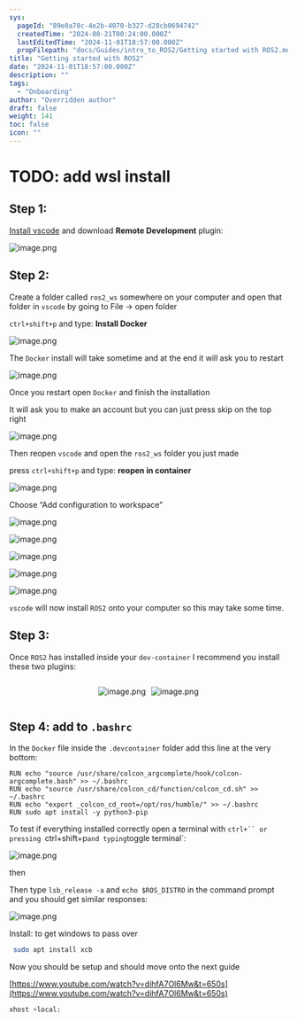 ```yaml
---
sys:
  pageId: "89e0a78c-4e2b-4070-b327-d28cb0694742"
  createdTime: "2024-08-21T00:24:00.000Z"
  lastEditedTime: "2024-11-01T18:57:00.000Z"
  propFilepath: "docs/Guides/intro_to_ROS2/Getting started with ROS2.md"
title: "Getting started with ROS2"
date: "2024-11-01T18:57:00.000Z"
description: ""
tags:
  - "Onboarding"
author: "Overridden author"
draft: false
weight: 141
toc: false
icon: ""
---
```


# TODO: add wsl install

## Step 1:

[Install vscode](https://code.visualstudio.com/download) and download **Remote Development** plugin:

![image.png](https://prod-files-secure.s3.us-west-2.amazonaws.com/d518164a-d88e-44d1-a4ee-3adb3bd8bce0/efb52993-1881-4a40-b95e-6f020334f022/image.png?X-Amz-Algorithm=AWS4-HMAC-SHA256&X-Amz-Content-Sha256=UNSIGNED-PAYLOAD&X-Amz-Credential=ASIAZI2LB466WN4MAB24%2F20250427%2Fus-west-2%2Fs3%2Faws4_request&X-Amz-Date=20250427T220718Z&X-Amz-Expires=3600&X-Amz-Security-Token=IQoJb3JpZ2luX2VjEMz%2F%2F%2F%2F%2F%2F%2F%2F%2F%2FwEaCXVzLXdlc3QtMiJHMEUCIQCCOkpcSpKnWwOmbdfWm%2FqdiUZhQsg0z%2FXjMOzXapAfJgIgNnO75LX12C2qNEbWQEB01Dldm7rn1LmAHEvDMpCKJwIq%2FwMIZRAAGgw2Mzc0MjMxODM4MDUiDNJkyEzMG2FbsMl0TSrcA3h7INbzEWJD4N8%2BP8nhILMUr9EcDNe%2BMK8s6tK5UF6XLtBeqzlaHoMbBXIETLSi9fvz66%2Braytlv9FmcT4IIhlbHDbs4%2F4wh%2F942hjMqObgO2axqG6UG4d9DCnnG0wHxTx1%2BwJA4okCCyBvgIwj0IwJUUWzvH2V3UJKmgzJLWzzCSP95IpgjgljO8ju6s5VM65TPQRMti2rmAMKWnvfwmnBy4vmBA7bUqYL1%2B2Fsxi%2F1%2B3PM2GR6bvToZokipay3DqRr3RD755B3NasfLYt9RbDB%2Bq5yINm4EMtlsoZX%2BGb5PDuAqZK6n%2FjmNp0ftm0RCxacvHX81uh9Sq7AF0YRxJ6OTUgOUph89bibqMAt84hqOUgQjSabLPb8quhZ8Z%2BMe5GyVi2XWxmaLOgPWkrn2jjMoFPXK11s7ZgItqyjndKynbmdXQ%2BqsGVBJmNXuUrlma%2FtNKUghs6yMRujegwZPK%2BXj3rqFvAaPNJ77qlRW105M6KLZpj05L35nNJ36O3i%2FWZC6plLz92IyJuJmWA7T3BFAxq%2F2LlO9vJ6DR7muf0D%2BASjyUoroZXRp%2B%2B8diShOjRBeB5flSm8gYstn0NFigFHXwv590IKUkLcH6ELTePEqVJaOVbVDglNkb8MP2KusAGOqUBhv7oD13ypR6KzAu5%2BTtp3ZQ6s3RObAEZB4uhHf4UW5s5Pqr4HR1Kzsz48K3%2BzCXKZUznLQnLsLxgW62XBH2wlBR0RF5r43%2FgM%2FduNewG%2FXVSgtLxSabot0HvO8i4C6wZXYKFgXgWEGDQ1Eu0aZ1ZGFe59osQTgmRZBdO2EVH1loA6sr1iVW0o4I%2FzeHBBwQ4HN4M5G5reM1tAFZm0bXckpKvfR%2FX&X-Amz-Signature=9074e53e25f26ee7d2e0478b0ddf793b4495bd50cdd6cdcdbbd5a4a9511137d9&X-Amz-SignedHeaders=host&x-id=GetObject)

## Step 2:

Create a folder called `ros2_ws` somewhere on your computer and open that folder in `vscode` by going to File → open folder 

`ctrl+shift+p` and type: **Install Docker**

![image.png](https://prod-files-secure.s3.us-west-2.amazonaws.com/d518164a-d88e-44d1-a4ee-3adb3bd8bce0/2269dc0e-1cd5-47ff-bceb-c04ad9b2eab0/image.png?X-Amz-Algorithm=AWS4-HMAC-SHA256&X-Amz-Content-Sha256=UNSIGNED-PAYLOAD&X-Amz-Credential=ASIAZI2LB466WN4MAB24%2F20250427%2Fus-west-2%2Fs3%2Faws4_request&X-Amz-Date=20250427T220718Z&X-Amz-Expires=3600&X-Amz-Security-Token=IQoJb3JpZ2luX2VjEMz%2F%2F%2F%2F%2F%2F%2F%2F%2F%2FwEaCXVzLXdlc3QtMiJHMEUCIQCCOkpcSpKnWwOmbdfWm%2FqdiUZhQsg0z%2FXjMOzXapAfJgIgNnO75LX12C2qNEbWQEB01Dldm7rn1LmAHEvDMpCKJwIq%2FwMIZRAAGgw2Mzc0MjMxODM4MDUiDNJkyEzMG2FbsMl0TSrcA3h7INbzEWJD4N8%2BP8nhILMUr9EcDNe%2BMK8s6tK5UF6XLtBeqzlaHoMbBXIETLSi9fvz66%2Braytlv9FmcT4IIhlbHDbs4%2F4wh%2F942hjMqObgO2axqG6UG4d9DCnnG0wHxTx1%2BwJA4okCCyBvgIwj0IwJUUWzvH2V3UJKmgzJLWzzCSP95IpgjgljO8ju6s5VM65TPQRMti2rmAMKWnvfwmnBy4vmBA7bUqYL1%2B2Fsxi%2F1%2B3PM2GR6bvToZokipay3DqRr3RD755B3NasfLYt9RbDB%2Bq5yINm4EMtlsoZX%2BGb5PDuAqZK6n%2FjmNp0ftm0RCxacvHX81uh9Sq7AF0YRxJ6OTUgOUph89bibqMAt84hqOUgQjSabLPb8quhZ8Z%2BMe5GyVi2XWxmaLOgPWkrn2jjMoFPXK11s7ZgItqyjndKynbmdXQ%2BqsGVBJmNXuUrlma%2FtNKUghs6yMRujegwZPK%2BXj3rqFvAaPNJ77qlRW105M6KLZpj05L35nNJ36O3i%2FWZC6plLz92IyJuJmWA7T3BFAxq%2F2LlO9vJ6DR7muf0D%2BASjyUoroZXRp%2B%2B8diShOjRBeB5flSm8gYstn0NFigFHXwv590IKUkLcH6ELTePEqVJaOVbVDglNkb8MP2KusAGOqUBhv7oD13ypR6KzAu5%2BTtp3ZQ6s3RObAEZB4uhHf4UW5s5Pqr4HR1Kzsz48K3%2BzCXKZUznLQnLsLxgW62XBH2wlBR0RF5r43%2FgM%2FduNewG%2FXVSgtLxSabot0HvO8i4C6wZXYKFgXgWEGDQ1Eu0aZ1ZGFe59osQTgmRZBdO2EVH1loA6sr1iVW0o4I%2FzeHBBwQ4HN4M5G5reM1tAFZm0bXckpKvfR%2FX&X-Amz-Signature=da070827011874991268cce1f1aaed5dee6ccb1056e2a590267c511dcc2a26ba&X-Amz-SignedHeaders=host&x-id=GetObject)

The `Docker` install will take sometime and at the end it will ask you to restart

![image.png](https://prod-files-secure.s3.us-west-2.amazonaws.com/d518164a-d88e-44d1-a4ee-3adb3bd8bce0/ed233f78-be33-4b1f-b89c-9c346c0e961e/image.png?X-Amz-Algorithm=AWS4-HMAC-SHA256&X-Amz-Content-Sha256=UNSIGNED-PAYLOAD&X-Amz-Credential=ASIAZI2LB466WN4MAB24%2F20250427%2Fus-west-2%2Fs3%2Faws4_request&X-Amz-Date=20250427T220718Z&X-Amz-Expires=3600&X-Amz-Security-Token=IQoJb3JpZ2luX2VjEMz%2F%2F%2F%2F%2F%2F%2F%2F%2F%2FwEaCXVzLXdlc3QtMiJHMEUCIQCCOkpcSpKnWwOmbdfWm%2FqdiUZhQsg0z%2FXjMOzXapAfJgIgNnO75LX12C2qNEbWQEB01Dldm7rn1LmAHEvDMpCKJwIq%2FwMIZRAAGgw2Mzc0MjMxODM4MDUiDNJkyEzMG2FbsMl0TSrcA3h7INbzEWJD4N8%2BP8nhILMUr9EcDNe%2BMK8s6tK5UF6XLtBeqzlaHoMbBXIETLSi9fvz66%2Braytlv9FmcT4IIhlbHDbs4%2F4wh%2F942hjMqObgO2axqG6UG4d9DCnnG0wHxTx1%2BwJA4okCCyBvgIwj0IwJUUWzvH2V3UJKmgzJLWzzCSP95IpgjgljO8ju6s5VM65TPQRMti2rmAMKWnvfwmnBy4vmBA7bUqYL1%2B2Fsxi%2F1%2B3PM2GR6bvToZokipay3DqRr3RD755B3NasfLYt9RbDB%2Bq5yINm4EMtlsoZX%2BGb5PDuAqZK6n%2FjmNp0ftm0RCxacvHX81uh9Sq7AF0YRxJ6OTUgOUph89bibqMAt84hqOUgQjSabLPb8quhZ8Z%2BMe5GyVi2XWxmaLOgPWkrn2jjMoFPXK11s7ZgItqyjndKynbmdXQ%2BqsGVBJmNXuUrlma%2FtNKUghs6yMRujegwZPK%2BXj3rqFvAaPNJ77qlRW105M6KLZpj05L35nNJ36O3i%2FWZC6plLz92IyJuJmWA7T3BFAxq%2F2LlO9vJ6DR7muf0D%2BASjyUoroZXRp%2B%2B8diShOjRBeB5flSm8gYstn0NFigFHXwv590IKUkLcH6ELTePEqVJaOVbVDglNkb8MP2KusAGOqUBhv7oD13ypR6KzAu5%2BTtp3ZQ6s3RObAEZB4uhHf4UW5s5Pqr4HR1Kzsz48K3%2BzCXKZUznLQnLsLxgW62XBH2wlBR0RF5r43%2FgM%2FduNewG%2FXVSgtLxSabot0HvO8i4C6wZXYKFgXgWEGDQ1Eu0aZ1ZGFe59osQTgmRZBdO2EVH1loA6sr1iVW0o4I%2FzeHBBwQ4HN4M5G5reM1tAFZm0bXckpKvfR%2FX&X-Amz-Signature=0a0f1f1e0359853495c89944f70c85ea68c2d0d2e5bd48a3cc7121f903e64117&X-Amz-SignedHeaders=host&x-id=GetObject)

Once you restart open `Docker` and finish the installation

It will ask you to make an account but you can just press skip on the top right

![image.png](https://prod-files-secure.s3.us-west-2.amazonaws.com/d518164a-d88e-44d1-a4ee-3adb3bd8bce0/21010ad9-1659-4fd9-9f59-9932a09b2a3d/image.png?X-Amz-Algorithm=AWS4-HMAC-SHA256&X-Amz-Content-Sha256=UNSIGNED-PAYLOAD&X-Amz-Credential=ASIAZI2LB466WN4MAB24%2F20250427%2Fus-west-2%2Fs3%2Faws4_request&X-Amz-Date=20250427T220718Z&X-Amz-Expires=3600&X-Amz-Security-Token=IQoJb3JpZ2luX2VjEMz%2F%2F%2F%2F%2F%2F%2F%2F%2F%2FwEaCXVzLXdlc3QtMiJHMEUCIQCCOkpcSpKnWwOmbdfWm%2FqdiUZhQsg0z%2FXjMOzXapAfJgIgNnO75LX12C2qNEbWQEB01Dldm7rn1LmAHEvDMpCKJwIq%2FwMIZRAAGgw2Mzc0MjMxODM4MDUiDNJkyEzMG2FbsMl0TSrcA3h7INbzEWJD4N8%2BP8nhILMUr9EcDNe%2BMK8s6tK5UF6XLtBeqzlaHoMbBXIETLSi9fvz66%2Braytlv9FmcT4IIhlbHDbs4%2F4wh%2F942hjMqObgO2axqG6UG4d9DCnnG0wHxTx1%2BwJA4okCCyBvgIwj0IwJUUWzvH2V3UJKmgzJLWzzCSP95IpgjgljO8ju6s5VM65TPQRMti2rmAMKWnvfwmnBy4vmBA7bUqYL1%2B2Fsxi%2F1%2B3PM2GR6bvToZokipay3DqRr3RD755B3NasfLYt9RbDB%2Bq5yINm4EMtlsoZX%2BGb5PDuAqZK6n%2FjmNp0ftm0RCxacvHX81uh9Sq7AF0YRxJ6OTUgOUph89bibqMAt84hqOUgQjSabLPb8quhZ8Z%2BMe5GyVi2XWxmaLOgPWkrn2jjMoFPXK11s7ZgItqyjndKynbmdXQ%2BqsGVBJmNXuUrlma%2FtNKUghs6yMRujegwZPK%2BXj3rqFvAaPNJ77qlRW105M6KLZpj05L35nNJ36O3i%2FWZC6plLz92IyJuJmWA7T3BFAxq%2F2LlO9vJ6DR7muf0D%2BASjyUoroZXRp%2B%2B8diShOjRBeB5flSm8gYstn0NFigFHXwv590IKUkLcH6ELTePEqVJaOVbVDglNkb8MP2KusAGOqUBhv7oD13ypR6KzAu5%2BTtp3ZQ6s3RObAEZB4uhHf4UW5s5Pqr4HR1Kzsz48K3%2BzCXKZUznLQnLsLxgW62XBH2wlBR0RF5r43%2FgM%2FduNewG%2FXVSgtLxSabot0HvO8i4C6wZXYKFgXgWEGDQ1Eu0aZ1ZGFe59osQTgmRZBdO2EVH1loA6sr1iVW0o4I%2FzeHBBwQ4HN4M5G5reM1tAFZm0bXckpKvfR%2FX&X-Amz-Signature=deec39e126bac67475640c82e54a641206ce05f5d7423eea58d65d014dda6ff6&X-Amz-SignedHeaders=host&x-id=GetObject)

Then reopen `vscode` and open the `ros2_ws` folder you just made

press `ctrl+shift+p` and type: **reopen in container**

![image.png](https://prod-files-secure.s3.us-west-2.amazonaws.com/d518164a-d88e-44d1-a4ee-3adb3bd8bce0/4e93b8c2-41ad-488c-8095-c74205196118/image.png?X-Amz-Algorithm=AWS4-HMAC-SHA256&X-Amz-Content-Sha256=UNSIGNED-PAYLOAD&X-Amz-Credential=ASIAZI2LB466WN4MAB24%2F20250427%2Fus-west-2%2Fs3%2Faws4_request&X-Amz-Date=20250427T220718Z&X-Amz-Expires=3600&X-Amz-Security-Token=IQoJb3JpZ2luX2VjEMz%2F%2F%2F%2F%2F%2F%2F%2F%2F%2FwEaCXVzLXdlc3QtMiJHMEUCIQCCOkpcSpKnWwOmbdfWm%2FqdiUZhQsg0z%2FXjMOzXapAfJgIgNnO75LX12C2qNEbWQEB01Dldm7rn1LmAHEvDMpCKJwIq%2FwMIZRAAGgw2Mzc0MjMxODM4MDUiDNJkyEzMG2FbsMl0TSrcA3h7INbzEWJD4N8%2BP8nhILMUr9EcDNe%2BMK8s6tK5UF6XLtBeqzlaHoMbBXIETLSi9fvz66%2Braytlv9FmcT4IIhlbHDbs4%2F4wh%2F942hjMqObgO2axqG6UG4d9DCnnG0wHxTx1%2BwJA4okCCyBvgIwj0IwJUUWzvH2V3UJKmgzJLWzzCSP95IpgjgljO8ju6s5VM65TPQRMti2rmAMKWnvfwmnBy4vmBA7bUqYL1%2B2Fsxi%2F1%2B3PM2GR6bvToZokipay3DqRr3RD755B3NasfLYt9RbDB%2Bq5yINm4EMtlsoZX%2BGb5PDuAqZK6n%2FjmNp0ftm0RCxacvHX81uh9Sq7AF0YRxJ6OTUgOUph89bibqMAt84hqOUgQjSabLPb8quhZ8Z%2BMe5GyVi2XWxmaLOgPWkrn2jjMoFPXK11s7ZgItqyjndKynbmdXQ%2BqsGVBJmNXuUrlma%2FtNKUghs6yMRujegwZPK%2BXj3rqFvAaPNJ77qlRW105M6KLZpj05L35nNJ36O3i%2FWZC6plLz92IyJuJmWA7T3BFAxq%2F2LlO9vJ6DR7muf0D%2BASjyUoroZXRp%2B%2B8diShOjRBeB5flSm8gYstn0NFigFHXwv590IKUkLcH6ELTePEqVJaOVbVDglNkb8MP2KusAGOqUBhv7oD13ypR6KzAu5%2BTtp3ZQ6s3RObAEZB4uhHf4UW5s5Pqr4HR1Kzsz48K3%2BzCXKZUznLQnLsLxgW62XBH2wlBR0RF5r43%2FgM%2FduNewG%2FXVSgtLxSabot0HvO8i4C6wZXYKFgXgWEGDQ1Eu0aZ1ZGFe59osQTgmRZBdO2EVH1loA6sr1iVW0o4I%2FzeHBBwQ4HN4M5G5reM1tAFZm0bXckpKvfR%2FX&X-Amz-Signature=56bb3485e522c6dbb33ebd9c3291fbf6b66f8bf49b3d14560b4bc0af6df48e06&X-Amz-SignedHeaders=host&x-id=GetObject)

Choose “Add configuration to workspace”

![image.png](https://prod-files-secure.s3.us-west-2.amazonaws.com/d518164a-d88e-44d1-a4ee-3adb3bd8bce0/9560b282-5060-4989-ba37-97e7b2c22476/image.png?X-Amz-Algorithm=AWS4-HMAC-SHA256&X-Amz-Content-Sha256=UNSIGNED-PAYLOAD&X-Amz-Credential=ASIAZI2LB466WN4MAB24%2F20250427%2Fus-west-2%2Fs3%2Faws4_request&X-Amz-Date=20250427T220718Z&X-Amz-Expires=3600&X-Amz-Security-Token=IQoJb3JpZ2luX2VjEMz%2F%2F%2F%2F%2F%2F%2F%2F%2F%2FwEaCXVzLXdlc3QtMiJHMEUCIQCCOkpcSpKnWwOmbdfWm%2FqdiUZhQsg0z%2FXjMOzXapAfJgIgNnO75LX12C2qNEbWQEB01Dldm7rn1LmAHEvDMpCKJwIq%2FwMIZRAAGgw2Mzc0MjMxODM4MDUiDNJkyEzMG2FbsMl0TSrcA3h7INbzEWJD4N8%2BP8nhILMUr9EcDNe%2BMK8s6tK5UF6XLtBeqzlaHoMbBXIETLSi9fvz66%2Braytlv9FmcT4IIhlbHDbs4%2F4wh%2F942hjMqObgO2axqG6UG4d9DCnnG0wHxTx1%2BwJA4okCCyBvgIwj0IwJUUWzvH2V3UJKmgzJLWzzCSP95IpgjgljO8ju6s5VM65TPQRMti2rmAMKWnvfwmnBy4vmBA7bUqYL1%2B2Fsxi%2F1%2B3PM2GR6bvToZokipay3DqRr3RD755B3NasfLYt9RbDB%2Bq5yINm4EMtlsoZX%2BGb5PDuAqZK6n%2FjmNp0ftm0RCxacvHX81uh9Sq7AF0YRxJ6OTUgOUph89bibqMAt84hqOUgQjSabLPb8quhZ8Z%2BMe5GyVi2XWxmaLOgPWkrn2jjMoFPXK11s7ZgItqyjndKynbmdXQ%2BqsGVBJmNXuUrlma%2FtNKUghs6yMRujegwZPK%2BXj3rqFvAaPNJ77qlRW105M6KLZpj05L35nNJ36O3i%2FWZC6plLz92IyJuJmWA7T3BFAxq%2F2LlO9vJ6DR7muf0D%2BASjyUoroZXRp%2B%2B8diShOjRBeB5flSm8gYstn0NFigFHXwv590IKUkLcH6ELTePEqVJaOVbVDglNkb8MP2KusAGOqUBhv7oD13ypR6KzAu5%2BTtp3ZQ6s3RObAEZB4uhHf4UW5s5Pqr4HR1Kzsz48K3%2BzCXKZUznLQnLsLxgW62XBH2wlBR0RF5r43%2FgM%2FduNewG%2FXVSgtLxSabot0HvO8i4C6wZXYKFgXgWEGDQ1Eu0aZ1ZGFe59osQTgmRZBdO2EVH1loA6sr1iVW0o4I%2FzeHBBwQ4HN4M5G5reM1tAFZm0bXckpKvfR%2FX&X-Amz-Signature=981347ef2031b13e0f871a8627007bd0a25dedd10ff20195d825bd7238e0f077&X-Amz-SignedHeaders=host&x-id=GetObject)

![image.png](https://prod-files-secure.s3.us-west-2.amazonaws.com/d518164a-d88e-44d1-a4ee-3adb3bd8bce0/2ee63f81-886b-48e8-a553-dc6e5eac99e4/image.png?X-Amz-Algorithm=AWS4-HMAC-SHA256&X-Amz-Content-Sha256=UNSIGNED-PAYLOAD&X-Amz-Credential=ASIAZI2LB466WN4MAB24%2F20250427%2Fus-west-2%2Fs3%2Faws4_request&X-Amz-Date=20250427T220718Z&X-Amz-Expires=3600&X-Amz-Security-Token=IQoJb3JpZ2luX2VjEMz%2F%2F%2F%2F%2F%2F%2F%2F%2F%2FwEaCXVzLXdlc3QtMiJHMEUCIQCCOkpcSpKnWwOmbdfWm%2FqdiUZhQsg0z%2FXjMOzXapAfJgIgNnO75LX12C2qNEbWQEB01Dldm7rn1LmAHEvDMpCKJwIq%2FwMIZRAAGgw2Mzc0MjMxODM4MDUiDNJkyEzMG2FbsMl0TSrcA3h7INbzEWJD4N8%2BP8nhILMUr9EcDNe%2BMK8s6tK5UF6XLtBeqzlaHoMbBXIETLSi9fvz66%2Braytlv9FmcT4IIhlbHDbs4%2F4wh%2F942hjMqObgO2axqG6UG4d9DCnnG0wHxTx1%2BwJA4okCCyBvgIwj0IwJUUWzvH2V3UJKmgzJLWzzCSP95IpgjgljO8ju6s5VM65TPQRMti2rmAMKWnvfwmnBy4vmBA7bUqYL1%2B2Fsxi%2F1%2B3PM2GR6bvToZokipay3DqRr3RD755B3NasfLYt9RbDB%2Bq5yINm4EMtlsoZX%2BGb5PDuAqZK6n%2FjmNp0ftm0RCxacvHX81uh9Sq7AF0YRxJ6OTUgOUph89bibqMAt84hqOUgQjSabLPb8quhZ8Z%2BMe5GyVi2XWxmaLOgPWkrn2jjMoFPXK11s7ZgItqyjndKynbmdXQ%2BqsGVBJmNXuUrlma%2FtNKUghs6yMRujegwZPK%2BXj3rqFvAaPNJ77qlRW105M6KLZpj05L35nNJ36O3i%2FWZC6plLz92IyJuJmWA7T3BFAxq%2F2LlO9vJ6DR7muf0D%2BASjyUoroZXRp%2B%2B8diShOjRBeB5flSm8gYstn0NFigFHXwv590IKUkLcH6ELTePEqVJaOVbVDglNkb8MP2KusAGOqUBhv7oD13ypR6KzAu5%2BTtp3ZQ6s3RObAEZB4uhHf4UW5s5Pqr4HR1Kzsz48K3%2BzCXKZUznLQnLsLxgW62XBH2wlBR0RF5r43%2FgM%2FduNewG%2FXVSgtLxSabot0HvO8i4C6wZXYKFgXgWEGDQ1Eu0aZ1ZGFe59osQTgmRZBdO2EVH1loA6sr1iVW0o4I%2FzeHBBwQ4HN4M5G5reM1tAFZm0bXckpKvfR%2FX&X-Amz-Signature=6175762419f3d9751e588ad7c75edc8cea422e37939929bd4a3f860b6128abdf&X-Amz-SignedHeaders=host&x-id=GetObject)

![image.png](https://prod-files-secure.s3.us-west-2.amazonaws.com/d518164a-d88e-44d1-a4ee-3adb3bd8bce0/ae1580b2-b048-407e-aed9-b584224a7a04/image.png?X-Amz-Algorithm=AWS4-HMAC-SHA256&X-Amz-Content-Sha256=UNSIGNED-PAYLOAD&X-Amz-Credential=ASIAZI2LB466WN4MAB24%2F20250427%2Fus-west-2%2Fs3%2Faws4_request&X-Amz-Date=20250427T220718Z&X-Amz-Expires=3600&X-Amz-Security-Token=IQoJb3JpZ2luX2VjEMz%2F%2F%2F%2F%2F%2F%2F%2F%2F%2FwEaCXVzLXdlc3QtMiJHMEUCIQCCOkpcSpKnWwOmbdfWm%2FqdiUZhQsg0z%2FXjMOzXapAfJgIgNnO75LX12C2qNEbWQEB01Dldm7rn1LmAHEvDMpCKJwIq%2FwMIZRAAGgw2Mzc0MjMxODM4MDUiDNJkyEzMG2FbsMl0TSrcA3h7INbzEWJD4N8%2BP8nhILMUr9EcDNe%2BMK8s6tK5UF6XLtBeqzlaHoMbBXIETLSi9fvz66%2Braytlv9FmcT4IIhlbHDbs4%2F4wh%2F942hjMqObgO2axqG6UG4d9DCnnG0wHxTx1%2BwJA4okCCyBvgIwj0IwJUUWzvH2V3UJKmgzJLWzzCSP95IpgjgljO8ju6s5VM65TPQRMti2rmAMKWnvfwmnBy4vmBA7bUqYL1%2B2Fsxi%2F1%2B3PM2GR6bvToZokipay3DqRr3RD755B3NasfLYt9RbDB%2Bq5yINm4EMtlsoZX%2BGb5PDuAqZK6n%2FjmNp0ftm0RCxacvHX81uh9Sq7AF0YRxJ6OTUgOUph89bibqMAt84hqOUgQjSabLPb8quhZ8Z%2BMe5GyVi2XWxmaLOgPWkrn2jjMoFPXK11s7ZgItqyjndKynbmdXQ%2BqsGVBJmNXuUrlma%2FtNKUghs6yMRujegwZPK%2BXj3rqFvAaPNJ77qlRW105M6KLZpj05L35nNJ36O3i%2FWZC6plLz92IyJuJmWA7T3BFAxq%2F2LlO9vJ6DR7muf0D%2BASjyUoroZXRp%2B%2B8diShOjRBeB5flSm8gYstn0NFigFHXwv590IKUkLcH6ELTePEqVJaOVbVDglNkb8MP2KusAGOqUBhv7oD13ypR6KzAu5%2BTtp3ZQ6s3RObAEZB4uhHf4UW5s5Pqr4HR1Kzsz48K3%2BzCXKZUznLQnLsLxgW62XBH2wlBR0RF5r43%2FgM%2FduNewG%2FXVSgtLxSabot0HvO8i4C6wZXYKFgXgWEGDQ1Eu0aZ1ZGFe59osQTgmRZBdO2EVH1loA6sr1iVW0o4I%2FzeHBBwQ4HN4M5G5reM1tAFZm0bXckpKvfR%2FX&X-Amz-Signature=08305fa99dad6a8aaf96b943acf744a3a834e08107d0c45f854b297b933c45a7&X-Amz-SignedHeaders=host&x-id=GetObject)

![image.png](https://prod-files-secure.s3.us-west-2.amazonaws.com/d518164a-d88e-44d1-a4ee-3adb3bd8bce0/53255b28-f75e-430f-b9e3-c0ac8577e42b/image.png?X-Amz-Algorithm=AWS4-HMAC-SHA256&X-Amz-Content-Sha256=UNSIGNED-PAYLOAD&X-Amz-Credential=ASIAZI2LB466WN4MAB24%2F20250427%2Fus-west-2%2Fs3%2Faws4_request&X-Amz-Date=20250427T220718Z&X-Amz-Expires=3600&X-Amz-Security-Token=IQoJb3JpZ2luX2VjEMz%2F%2F%2F%2F%2F%2F%2F%2F%2F%2FwEaCXVzLXdlc3QtMiJHMEUCIQCCOkpcSpKnWwOmbdfWm%2FqdiUZhQsg0z%2FXjMOzXapAfJgIgNnO75LX12C2qNEbWQEB01Dldm7rn1LmAHEvDMpCKJwIq%2FwMIZRAAGgw2Mzc0MjMxODM4MDUiDNJkyEzMG2FbsMl0TSrcA3h7INbzEWJD4N8%2BP8nhILMUr9EcDNe%2BMK8s6tK5UF6XLtBeqzlaHoMbBXIETLSi9fvz66%2Braytlv9FmcT4IIhlbHDbs4%2F4wh%2F942hjMqObgO2axqG6UG4d9DCnnG0wHxTx1%2BwJA4okCCyBvgIwj0IwJUUWzvH2V3UJKmgzJLWzzCSP95IpgjgljO8ju6s5VM65TPQRMti2rmAMKWnvfwmnBy4vmBA7bUqYL1%2B2Fsxi%2F1%2B3PM2GR6bvToZokipay3DqRr3RD755B3NasfLYt9RbDB%2Bq5yINm4EMtlsoZX%2BGb5PDuAqZK6n%2FjmNp0ftm0RCxacvHX81uh9Sq7AF0YRxJ6OTUgOUph89bibqMAt84hqOUgQjSabLPb8quhZ8Z%2BMe5GyVi2XWxmaLOgPWkrn2jjMoFPXK11s7ZgItqyjndKynbmdXQ%2BqsGVBJmNXuUrlma%2FtNKUghs6yMRujegwZPK%2BXj3rqFvAaPNJ77qlRW105M6KLZpj05L35nNJ36O3i%2FWZC6plLz92IyJuJmWA7T3BFAxq%2F2LlO9vJ6DR7muf0D%2BASjyUoroZXRp%2B%2B8diShOjRBeB5flSm8gYstn0NFigFHXwv590IKUkLcH6ELTePEqVJaOVbVDglNkb8MP2KusAGOqUBhv7oD13ypR6KzAu5%2BTtp3ZQ6s3RObAEZB4uhHf4UW5s5Pqr4HR1Kzsz48K3%2BzCXKZUznLQnLsLxgW62XBH2wlBR0RF5r43%2FgM%2FduNewG%2FXVSgtLxSabot0HvO8i4C6wZXYKFgXgWEGDQ1Eu0aZ1ZGFe59osQTgmRZBdO2EVH1loA6sr1iVW0o4I%2FzeHBBwQ4HN4M5G5reM1tAFZm0bXckpKvfR%2FX&X-Amz-Signature=f821a876f56bbb96a10608576bd76b6d3686a0317ecfdf33efe373ae993f3e33&X-Amz-SignedHeaders=host&x-id=GetObject)

![image.png](https://prod-files-secure.s3.us-west-2.amazonaws.com/d518164a-d88e-44d1-a4ee-3adb3bd8bce0/7c562767-5af9-4ffb-97d1-327bcdf4ee00/image.png?X-Amz-Algorithm=AWS4-HMAC-SHA256&X-Amz-Content-Sha256=UNSIGNED-PAYLOAD&X-Amz-Credential=ASIAZI2LB466WN4MAB24%2F20250427%2Fus-west-2%2Fs3%2Faws4_request&X-Amz-Date=20250427T220718Z&X-Amz-Expires=3600&X-Amz-Security-Token=IQoJb3JpZ2luX2VjEMz%2F%2F%2F%2F%2F%2F%2F%2F%2F%2FwEaCXVzLXdlc3QtMiJHMEUCIQCCOkpcSpKnWwOmbdfWm%2FqdiUZhQsg0z%2FXjMOzXapAfJgIgNnO75LX12C2qNEbWQEB01Dldm7rn1LmAHEvDMpCKJwIq%2FwMIZRAAGgw2Mzc0MjMxODM4MDUiDNJkyEzMG2FbsMl0TSrcA3h7INbzEWJD4N8%2BP8nhILMUr9EcDNe%2BMK8s6tK5UF6XLtBeqzlaHoMbBXIETLSi9fvz66%2Braytlv9FmcT4IIhlbHDbs4%2F4wh%2F942hjMqObgO2axqG6UG4d9DCnnG0wHxTx1%2BwJA4okCCyBvgIwj0IwJUUWzvH2V3UJKmgzJLWzzCSP95IpgjgljO8ju6s5VM65TPQRMti2rmAMKWnvfwmnBy4vmBA7bUqYL1%2B2Fsxi%2F1%2B3PM2GR6bvToZokipay3DqRr3RD755B3NasfLYt9RbDB%2Bq5yINm4EMtlsoZX%2BGb5PDuAqZK6n%2FjmNp0ftm0RCxacvHX81uh9Sq7AF0YRxJ6OTUgOUph89bibqMAt84hqOUgQjSabLPb8quhZ8Z%2BMe5GyVi2XWxmaLOgPWkrn2jjMoFPXK11s7ZgItqyjndKynbmdXQ%2BqsGVBJmNXuUrlma%2FtNKUghs6yMRujegwZPK%2BXj3rqFvAaPNJ77qlRW105M6KLZpj05L35nNJ36O3i%2FWZC6plLz92IyJuJmWA7T3BFAxq%2F2LlO9vJ6DR7muf0D%2BASjyUoroZXRp%2B%2B8diShOjRBeB5flSm8gYstn0NFigFHXwv590IKUkLcH6ELTePEqVJaOVbVDglNkb8MP2KusAGOqUBhv7oD13ypR6KzAu5%2BTtp3ZQ6s3RObAEZB4uhHf4UW5s5Pqr4HR1Kzsz48K3%2BzCXKZUznLQnLsLxgW62XBH2wlBR0RF5r43%2FgM%2FduNewG%2FXVSgtLxSabot0HvO8i4C6wZXYKFgXgWEGDQ1Eu0aZ1ZGFe59osQTgmRZBdO2EVH1loA6sr1iVW0o4I%2FzeHBBwQ4HN4M5G5reM1tAFZm0bXckpKvfR%2FX&X-Amz-Signature=86a00e3f3191df4828d07f69dbbb2aa961fd7ef316eccf8cc355a4558ca1e9a1&X-Amz-SignedHeaders=host&x-id=GetObject)

`vscode` will now install `ROS2` onto your computer so this may take some time.

## Step 3:

Once `ROS2` has installed inside your `dev-container` I recommend you install these two plugins:

<div style="display: flex;flex-direction: row; column-gap:10px; max-width: 630px;justify-content: center;">
<div>

![image.png](https://prod-files-secure.s3.us-west-2.amazonaws.com/d518164a-d88e-44d1-a4ee-3adb3bd8bce0/3fc3d550-5a54-4ba1-ba6b-faa01cdb7369/image.png?X-Amz-Algorithm=AWS4-HMAC-SHA256&X-Amz-Content-Sha256=UNSIGNED-PAYLOAD&X-Amz-Credential=ASIAZI2LB466S4AL5FYH%2F20250427%2Fus-west-2%2Fs3%2Faws4_request&X-Amz-Date=20250427T220720Z&X-Amz-Expires=3600&X-Amz-Security-Token=IQoJb3JpZ2luX2VjEMz%2F%2F%2F%2F%2F%2F%2F%2F%2F%2FwEaCXVzLXdlc3QtMiJIMEYCIQC1uWmWYXIfCiqQWaAZ%2B89tspxAOjQ6OEwGg3uJ5cvXaQIhAI7%2BlJLRtzYd4jDnOQIBVRHNb1DibdbdsVSskEkqxfdJKv8DCGQQABoMNjM3NDIzMTgzODA1IgzM1hv5dYpG4He0Q74q3AMA%2Fv1KTOM7IQBTZ3ixsKOzEVcrnDRnxIF6qk8ja3a1Co8cclqT%2BJw5gOgxjsNaEoJVOG%2BlYCVjvo42MvBRmfaQzHWi4mzBAYmajx02Bhpkz8BO4T3u43EXlGy8j9VxCbbQqgEBBnBHyKs7WRarZU0CgfdwIgKyAYyFbNdHnWSmNmE8sMIH2o8fT7NE%2BRckaJT5xkI%2Fp0b%2Bl1J6fYhHwr9RQpPX8S5SxTBS2XQV3ItdbMzF9GzqfaBT9O27dU7MUG21xM0%2F525qxOWI0%2FYa%2FCufk3Mgq4BVapgc9MQTqZyT81SZW%2Fv922N0Xa4L85xiynZvBWaHIyhBhVGGS3B%2FKS2w4allyjS9Gno7KR1ccu1u2S53qFotZL%2BCGyWDJX5Bd%2FiyPJtxiTkVmFk4Jjx%2Bn%2FCX%2B0OtP%2BDttupRdSm%2F%2FcPO4Y4OliL1lcbrH7E2Np4Vrgb%2FubPiGJ%2BMsnJJhA2Tt4ddG%2FNc5IXxSNcRm1Wr3EGHbtQLbFGuMBKRmi0HHh7XbgUugb9VAJGAB%2FM23wRcXhLZB76%2FLKqYoQ3B1K3TcPsXzPhjbusyLff7RH4wFx%2BD0HdIJqPYQJ9%2Fg3bQWv6tOYrYMm7A8V9IPmX3P8nal46lqNZKPZwaX0XxZGqbHTDrirrABjqkAWpjCLlnU4vZERZNw2qWFfuFXp2vP6CEIH0keHuMLmeKcIlzYCEEYmfTPzfjVrbg67YSxOFnNPA5L8FmeamfkO%2FqlUzj3OMnoSgy6oRhRXrPeUQiDF2ow%2BHT5o9PDiQ0vT9XHffNx1O5icxhmPKGoZAosfH3r73rH3xrhB%2BdpVUjAl%2B5ykowuR%2FJ7v4wq49IxlAzl4onoOK3GbvH%2F9Hf0VWG3Nr9&X-Amz-Signature=c326b43f4ea7517e966ee320b8dd6b3c282b13dca85fcfb1ea048c2554e034c7&X-Amz-SignedHeaders=host&x-id=GetObject)

</div>
<div>

![image.png](https://prod-files-secure.s3.us-west-2.amazonaws.com/d518164a-d88e-44d1-a4ee-3adb3bd8bce0/d994cc66-13c2-4093-a5a3-f84cf4601a82/image.png?X-Amz-Algorithm=AWS4-HMAC-SHA256&X-Amz-Content-Sha256=UNSIGNED-PAYLOAD&X-Amz-Credential=ASIAZI2LB4662YPLZHH5%2F20250427%2Fus-west-2%2Fs3%2Faws4_request&X-Amz-Date=20250427T220720Z&X-Amz-Expires=3600&X-Amz-Security-Token=IQoJb3JpZ2luX2VjEMz%2F%2F%2F%2F%2F%2F%2F%2F%2F%2FwEaCXVzLXdlc3QtMiJHMEUCIEQh4gC2PIyRtg4WmVbl69kY1AKPvJI8m7q7Mz4SrPAwAiEA5Do%2B992qJjtFG9mStGmNBDXiDEjaBBNFDQOT0fJOrX8q%2FwMIZRAAGgw2Mzc0MjMxODM4MDUiDGlUbD8Vhu3DDUa26ircA5BpcsspVZD2Khs7hLibAtmToKQeJ4OHCYJNGXMW0qHAumxQLM56LSLGa8EaTr0PPIDej4Ke1MMOPTGw2BCZ0fQ%2BcUSmbUwtCC3A2tiMegBLFv5oZ%2BdzGCDp%2FVtiyBiC00XjKYV73FHphfPbQ4MjiPGSj01o23YC8iTMaDsY%2BczG%2BvvF7DmsTwc%2FQAHgCKlQbYUlR7xsVHDgCYVxSQWMpRPdJbLbUCXIHrgRwo4fiyXL40IheDfCJHQpcMKyAvLUFcmSQkevSl8HsvJaZ3k7DMZFx2ymUtR9PXEaoppGSadnhQwsJ%2BBeBHGLmgrfkItM1Ow5AYHveU%2Fd0jCJ2XWinrpes6l4tYH87nG3%2BEZM%2FpVxXL5rPJnEYHJNsTJOKgaae8GKxYN9kRUH7dGelH8lqIxUcZkZS%2FbFND2kkJ54BlgpUReYsUWP2BYgw4qJEj%2FnkwOk0qvh7mbPz3wrgPsf4g4VFHc51KH%2BjM4L2Hu5Bz7DnTk4RYQtnDAxSyiX3MpZwyl9WjTzrdLU3rYwNNiHPWKZc3gu1vqjKvfd0XmO5R3jSIO%2BSY0a6QEocYs3JIXXVCn%2B06HtW1%2FGTVSV0k3L1wSBjQINWjX39NRJWIkD7I%2BDprwii4ZjDJPAE77ZMPSKusAGOqUBhDehXSvSBx4k4t%2B0IrQY2IobIsjvmBdVmc%2F3hDeT7ryRNjZ3JTxMvuluRyNRFTZGPVjojllK%2FeigqO%2FzomS30Lr32f1eLY7bgiC3QtoGIakyrw6n7sYKzaIi%2BHB%2F%2Btk1WWp6HAUCjszROuPYrAJid0QuywrAKUkWld7VsFZKtjSxz5gVVlKtpAr6mOuFWChzxSR%2BD%2FZeLA0hCMhqXrrOVrhbc%2B%2Ba&X-Amz-Signature=288feacad497f866638261476dcb5f736b48ac5a4b8259d022ca565cea0a1563&X-Amz-SignedHeaders=host&x-id=GetObject)

</div>
</div>

## Step 4: add to `.bashrc`

In the `Docker` file inside the `.devcontainer` folder add this line at the very bottom: 

```docker
RUN echo "source /usr/share/colcon_argcomplete/hook/colcon-argcomplete.bash" >> ~/.bashrc
RUN echo "source /usr/share/colcon_cd/function/colcon_cd.sh" >> ~/.bashrc
RUN echo "export _colcon_cd_root=/opt/ros/humble/" >> ~/.bashrc
RUN sudo apt install -y python3-pip 
```

To test if everything installed correctly open a terminal with `ctrl+`` or pressing `ctrl+shift+p` and typing `toggle terminal`:

![image.png](https://prod-files-secure.s3.us-west-2.amazonaws.com/d518164a-d88e-44d1-a4ee-3adb3bd8bce0/6a4943d8-b04e-4c02-9a58-775f3384d1a5/image.png?X-Amz-Algorithm=AWS4-HMAC-SHA256&X-Amz-Content-Sha256=UNSIGNED-PAYLOAD&X-Amz-Credential=ASIAZI2LB466WN4MAB24%2F20250427%2Fus-west-2%2Fs3%2Faws4_request&X-Amz-Date=20250427T220718Z&X-Amz-Expires=3600&X-Amz-Security-Token=IQoJb3JpZ2luX2VjEMz%2F%2F%2F%2F%2F%2F%2F%2F%2F%2FwEaCXVzLXdlc3QtMiJHMEUCIQCCOkpcSpKnWwOmbdfWm%2FqdiUZhQsg0z%2FXjMOzXapAfJgIgNnO75LX12C2qNEbWQEB01Dldm7rn1LmAHEvDMpCKJwIq%2FwMIZRAAGgw2Mzc0MjMxODM4MDUiDNJkyEzMG2FbsMl0TSrcA3h7INbzEWJD4N8%2BP8nhILMUr9EcDNe%2BMK8s6tK5UF6XLtBeqzlaHoMbBXIETLSi9fvz66%2Braytlv9FmcT4IIhlbHDbs4%2F4wh%2F942hjMqObgO2axqG6UG4d9DCnnG0wHxTx1%2BwJA4okCCyBvgIwj0IwJUUWzvH2V3UJKmgzJLWzzCSP95IpgjgljO8ju6s5VM65TPQRMti2rmAMKWnvfwmnBy4vmBA7bUqYL1%2B2Fsxi%2F1%2B3PM2GR6bvToZokipay3DqRr3RD755B3NasfLYt9RbDB%2Bq5yINm4EMtlsoZX%2BGb5PDuAqZK6n%2FjmNp0ftm0RCxacvHX81uh9Sq7AF0YRxJ6OTUgOUph89bibqMAt84hqOUgQjSabLPb8quhZ8Z%2BMe5GyVi2XWxmaLOgPWkrn2jjMoFPXK11s7ZgItqyjndKynbmdXQ%2BqsGVBJmNXuUrlma%2FtNKUghs6yMRujegwZPK%2BXj3rqFvAaPNJ77qlRW105M6KLZpj05L35nNJ36O3i%2FWZC6plLz92IyJuJmWA7T3BFAxq%2F2LlO9vJ6DR7muf0D%2BASjyUoroZXRp%2B%2B8diShOjRBeB5flSm8gYstn0NFigFHXwv590IKUkLcH6ELTePEqVJaOVbVDglNkb8MP2KusAGOqUBhv7oD13ypR6KzAu5%2BTtp3ZQ6s3RObAEZB4uhHf4UW5s5Pqr4HR1Kzsz48K3%2BzCXKZUznLQnLsLxgW62XBH2wlBR0RF5r43%2FgM%2FduNewG%2FXVSgtLxSabot0HvO8i4C6wZXYKFgXgWEGDQ1Eu0aZ1ZGFe59osQTgmRZBdO2EVH1loA6sr1iVW0o4I%2FzeHBBwQ4HN4M5G5reM1tAFZm0bXckpKvfR%2FX&X-Amz-Signature=5e57d7ab8414f242d19c2eac0e75b948a0c54d0b2293148c4108107b94c12a79&X-Amz-SignedHeaders=host&x-id=GetObject)

then 

Then type `lsb_release -a` and `echo $ROS_DISTRO` in the command prompt and you should get similar responses:

![image.png](https://prod-files-secure.s3.us-west-2.amazonaws.com/d518164a-d88e-44d1-a4ee-3adb3bd8bce0/3e635dec-a805-4e85-8b9e-d000e5b71a4e/image.png?X-Amz-Algorithm=AWS4-HMAC-SHA256&X-Amz-Content-Sha256=UNSIGNED-PAYLOAD&X-Amz-Credential=ASIAZI2LB466WN4MAB24%2F20250427%2Fus-west-2%2Fs3%2Faws4_request&X-Amz-Date=20250427T220718Z&X-Amz-Expires=3600&X-Amz-Security-Token=IQoJb3JpZ2luX2VjEMz%2F%2F%2F%2F%2F%2F%2F%2F%2F%2FwEaCXVzLXdlc3QtMiJHMEUCIQCCOkpcSpKnWwOmbdfWm%2FqdiUZhQsg0z%2FXjMOzXapAfJgIgNnO75LX12C2qNEbWQEB01Dldm7rn1LmAHEvDMpCKJwIq%2FwMIZRAAGgw2Mzc0MjMxODM4MDUiDNJkyEzMG2FbsMl0TSrcA3h7INbzEWJD4N8%2BP8nhILMUr9EcDNe%2BMK8s6tK5UF6XLtBeqzlaHoMbBXIETLSi9fvz66%2Braytlv9FmcT4IIhlbHDbs4%2F4wh%2F942hjMqObgO2axqG6UG4d9DCnnG0wHxTx1%2BwJA4okCCyBvgIwj0IwJUUWzvH2V3UJKmgzJLWzzCSP95IpgjgljO8ju6s5VM65TPQRMti2rmAMKWnvfwmnBy4vmBA7bUqYL1%2B2Fsxi%2F1%2B3PM2GR6bvToZokipay3DqRr3RD755B3NasfLYt9RbDB%2Bq5yINm4EMtlsoZX%2BGb5PDuAqZK6n%2FjmNp0ftm0RCxacvHX81uh9Sq7AF0YRxJ6OTUgOUph89bibqMAt84hqOUgQjSabLPb8quhZ8Z%2BMe5GyVi2XWxmaLOgPWkrn2jjMoFPXK11s7ZgItqyjndKynbmdXQ%2BqsGVBJmNXuUrlma%2FtNKUghs6yMRujegwZPK%2BXj3rqFvAaPNJ77qlRW105M6KLZpj05L35nNJ36O3i%2FWZC6plLz92IyJuJmWA7T3BFAxq%2F2LlO9vJ6DR7muf0D%2BASjyUoroZXRp%2B%2B8diShOjRBeB5flSm8gYstn0NFigFHXwv590IKUkLcH6ELTePEqVJaOVbVDglNkb8MP2KusAGOqUBhv7oD13ypR6KzAu5%2BTtp3ZQ6s3RObAEZB4uhHf4UW5s5Pqr4HR1Kzsz48K3%2BzCXKZUznLQnLsLxgW62XBH2wlBR0RF5r43%2FgM%2FduNewG%2FXVSgtLxSabot0HvO8i4C6wZXYKFgXgWEGDQ1Eu0aZ1ZGFe59osQTgmRZBdO2EVH1loA6sr1iVW0o4I%2FzeHBBwQ4HN4M5G5reM1tAFZm0bXckpKvfR%2FX&X-Amz-Signature=2308842ae9395564557265231dafc560147b6bbb9722c9fdab78b8112af740cd&X-Amz-SignedHeaders=host&x-id=GetObject)

Install:  to get windows to pass over

```bash
 sudo apt install xcb
```

Now you should be setup and should move onto the next guide 

[https://www.youtube.com/watch?v=dihfA7Ol6Mw&t=650s](https://www.youtube.com/watch?v=dihfA7Ol6Mw&t=650s)

```python
xhost +local:
```
